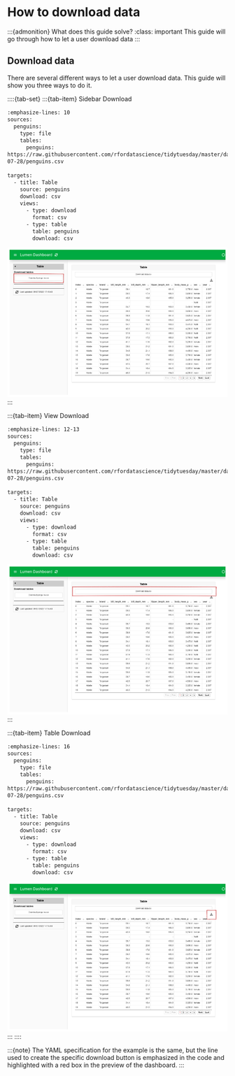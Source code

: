 # How to download data

:::{admonition} What does this guide solve?
:class: important
This guide will go through how to let a user download data
:::

## Download data
There are several different ways to let a user download data.
This guide will show you three ways to do it.


::::{tab-set}
:::{tab-item} Sidebar Download
``` {code-block} yaml
:emphasize-lines: 10
sources:
  penguins:
    type: file
    tables:
      penguins: https://raw.githubusercontent.com/rfordatascience/tidytuesday/master/data/2020/2020-07-28/penguins.csv

targets:
  - title: Table
    source: penguins
    download: csv
    views:
      - type: download
        format: csv
      - type: table
        table: penguins
        download: csv
```

![](../../_static/how_to/data_outtake/download_data/1.png)
:::

:::{tab-item} View Download
``` {code-block} yaml
:emphasize-lines: 12-13
sources:
  penguins:
    type: file
    tables:
      penguins: https://raw.githubusercontent.com/rfordatascience/tidytuesday/master/data/2020/2020-07-28/penguins.csv

targets:
  - title: Table
    source: penguins
    download: csv
    views:
      - type: download
        format: csv
      - type: table
        table: penguins
        download: csv
```

![](../../_static/how_to/data_outtake/download_data/2.png)
:::

:::{tab-item} Table Download
``` {code-block} yaml
:emphasize-lines: 16
sources:
  penguins:
    type: file
    tables:
      penguins: https://raw.githubusercontent.com/rfordatascience/tidytuesday/master/data/2020/2020-07-28/penguins.csv

targets:
  - title: Table
    source: penguins
    download: csv
    views:
      - type: download
        format: csv
      - type: table
        table: penguins
        download: csv
```

![](../../_static/how_to/data_outtake/download_data/3.png)
:::
::::

:::{note}
The YAML specification for the example is the same, but the line used to create the specific download button is emphasized in the code and highlighted with a red box in the preview of the dashboard.
:::
